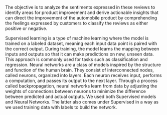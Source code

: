 The objective is to analyze the sentiments expressed in these reviews to identify areas for product improvement and derive actionable insights that can direct the improvement of the automobile product by comprehending the feelings expressed by customers to classify the reviews as either positive or negative.

Supervised learning is a type of machine learning where the model is trained on a labeled dataset, meaning each input data point is paired with the correct output. 
During training, the model learns the mapping between inputs and outputs so that it can make predictions on new, unseen data. 
This approach is commonly used for tasks such as classification and regression.
Neural networks are a class of models inspired by the structure and function of the human brain. 
They consist of interconnected nodes, called neurons, organized into layers. 
Each neuron receives input, performs a computation, and passes its output to the next layer.
Through a process called backpropagation, neural networks learn from data by adjusting the weights of connections between neurons to minimize the difference between predicted and actual outputs.
We used both Supervised models and Neural Networks. The latter also comes under Supervised in a way as we used training data with labels to build the network.



